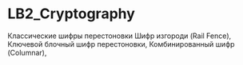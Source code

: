 # LB2_Cryptography
Классические шифры перестоновки 
Шифр изгороди (Rail Fence),
Ключевой блочный шифр перестоновки, 
Комбинированный шифр (Columnar), 


